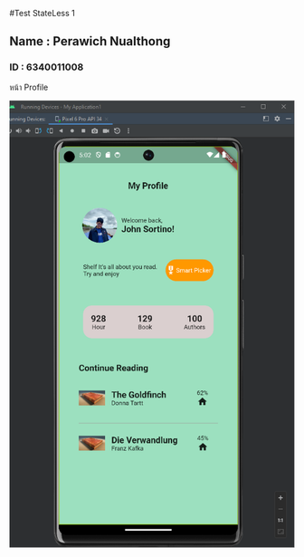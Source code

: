 #Test StateLess 1
## Name : Perawich Nualthong
### ID : 6340011008

<p>หน้า Profile</p>
<img src="assets/image/Screen.png"  >


